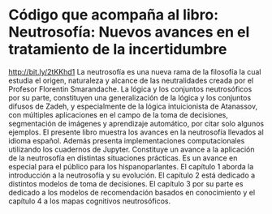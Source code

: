 # Código que acompaña al libro: Neutrosofía: Nuevos avances en el tratamiento de la incertidumbre 
http://bit.ly/2tKKhd1
La neutrosofía es una nueva rama de la filosofía la cual estudia el origen, naturaleza y alcance de las neutralidades creada por el Profesor Florentin Smarandache. La lógica y los conjuntos neutrosóficos por su parte, constituyen una generalización de la lógica y los conjuntos difusos de Zadeh, y especialmente de la lógica intuicionista de Atanassov, con múltiples aplicaciones en el campo de la toma de decisiones, segmentación de imágenes y aprendizaje automático, por citar solo algunos ejemplos.
El presente libro muestra los avances en la neutrosofía llevados al idioma español. Además presenta implementaciones computacionales utilizando  los cuadernos de Jupyter. Constituye un avance a la aplicación de la neutrosofía en distintas situaciones prácticas. Es un avance en especial para el público para los hispanoparlantes. El capítulo 1 aborda la introducción a la neutrosofía y su evolución. El capítulo 2 está dedicado a distintos modelos de toma de decisiones. El capítulo 3 por su parte es dedicado a los modelos de recomendación basados en conocimiento y el capítulo 4 a los mapas cognitivos neutrosóficos.  
